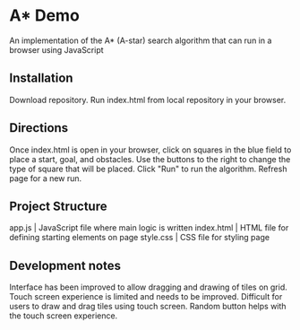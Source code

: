 # A\* Demo

An implementation of the A\* (A-star) search algorithm that can run in a browser using JavaScript

## Installation

Download repository. Run index.html from local repository in your browser.

## Directions

Once index.html is open in your browser, click on squares in the blue field to place a start, goal, and obstacles.
Use the buttons to the right to change the type of square that will be placed.
Click "Run" to run the algorithm.
Refresh page for a new run.

## Project Structure

app.js | JavaScript file where main logic is written
index.html | HTML file for defining starting elements on page
style.css | CSS file for styling page

## Development notes

Interface has been improved to allow dragging and drawing of tiles on grid.
Touch screen experience is limited and needs to be improved. Difficult for users to draw and drag tiles using touch screen. Random button helps with the touch screen experience.
